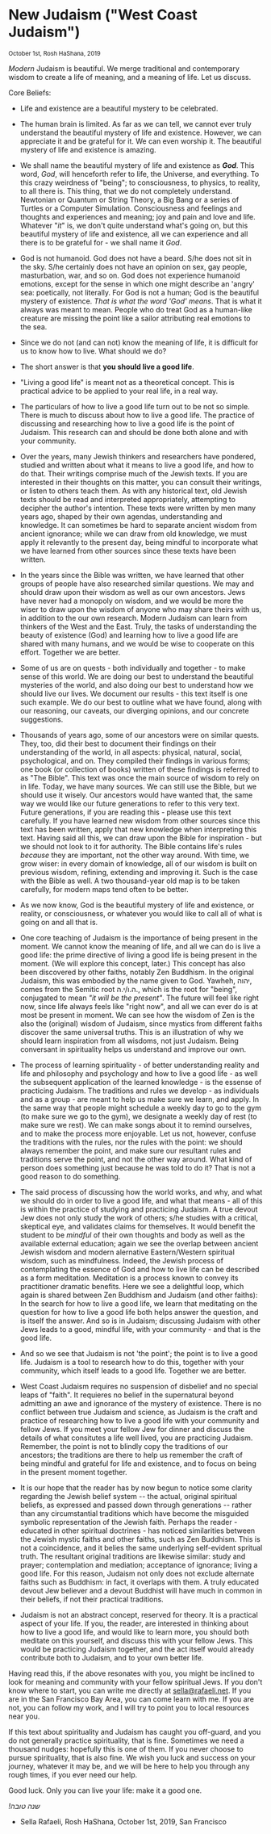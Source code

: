 # New Judaism ("West Coast Judaism")

<small> October 1st, Rosh HaShana, 2019 </small>

_Modern_ Judaism is beautiful. We merge traditional and contemporary wisdom to create a life of meaning, and a meaning of life. Let us discuss. 

Core Beliefs:

* Life and existence are a beautiful mystery to be celebrated. 

* The human brain is limited. As far as we can tell, we cannot ever truly understand the beautiful mystery of life and existence. However, we can appreciate it and be grateful for it. We can even worship it. The beautiful mystery of life and existence is amazing. 

* We shall name the beautiful mystery of life and existence as ***God***. This word, _God_, will henceforth refer to life, the Universe, and everything. To this crazy weirdness of "being"; to consciousness, to physics, to reality, to all there is. This thing, that we do not completely understand. Newtonian or Quantum or String Theory, a Big Bang or a series of Turtles or a Computer Simulation. Consciousness and feelings and thoughts and experiences and meaning; joy and pain and love and life. Whatever "_it_" is, we don't quite understand what's going on, but this beautiful mystery of life and existence, all we can experience and all there is to be grateful for - we shall name it *God*. 

* God is not humanoid. God does not have a beard. S/he does not sit in the sky. S/he certainly does not have an opinion on sex, gay people, masturbation, war, and so on. God does not experience humanoid emotions, except for the sense in which one might describe an 'angry' sea: poetically, not literally. For God is not a human; God is the beautiful mystery of existence. _That is what the word 'God' means_. That is what it always was meant to mean. People who do treat God as a human-like creature are missing the point like a sailor attributing real emotions to the sea.

* Since we do not (and can not) know the meaning of life, it is difficult for us to know how to live. What should we do? 

* The short answer is that **you should live a good life**. 

* "Living a good life" is meant not as a theoretical concept. This is practical advice to be applied to your real life, in a real way. 
	
* The particulars of how to live a good life turn out to be not so simple. There is much to discuss about how to live a good life. The practice of discussing and researching how to live a good life is the point of Judaism. This research can and should be done both alone and with your community.

* Over the years, many Jewish thinkers and researchers have pondered, studied and written about what it means to live a good life, and how to do that. Their writings comprise much of the Jewish texts. If you are interested in their thoughts on this matter, you can consult their writings, or listen to others teach them. As with any historical text, old Jewish texts should be read and interpreted appropriately, attempting to decipher the author's intention. These texts were written by men many years ago, shaped by their own agendas, understanding and knowledge. It can sometimes be hard to separate ancient wisdom from ancient ignorance; while we can draw from old knowledge, we must apply it relevantly to the present day, being mindful to incorporate what we have learned from other sources since these texts have been written. 

* In the years since the Bible was written, we have learned that other groups of people have also researched similar questions. We may and should draw upon their wisdom as well as our own ancestors. Jews have never had a monopoly on wisdom, and we would be more the wiser to draw upon the wisdom of anyone who may share theirs with us, in addition to the our own research. Modern Judaism can learn from thinkers of the West and the East. Truly, the tasks of understanding the beauty of existence (God) and learning how to live a good life are shared with many humans, and we would be wise to cooperate on this effort. Together we are better. 

* Some of us are on quests - both individually and together - to make sense of this world. We are doing our best to understand the beautiful mysteries of the world, and also doing our best to understand how we should live our lives. We document our results - this text itself is one such example. We do our best to outline what we have found, along with our reasoning, our caveats, our diverging opinions, and our concrete suggestions.

* Thousands of years ago, some of our ancestors were on similar quests. They, too, did their best to document their findings on their understanding of the world, in all aspects: physical, natural, social, psychological, and on. They compiled their findings in various forms; one book (or collection of books) written of these findings is referred to as "The Bible". This text was once the main source of wisdom to rely on in life. Today, we have many sources. We can still use the Bible, but we should use it wisely. Our ancestors would have wanted that, the same way we would like our future generations to refer to this very text. Future generations, if you are reading this - please use this text carefully. If you have learned new wisdom from other sources since this text has been written, apply that new knowledge when interpreting this text. Having said all this, we can draw upon the Bible for inspiration - but we should not look to it for authority. The Bible contains life's rules _because_ they are important, not the other way around. With time, we grow wiser: in every domain of knowledge, all of our wisdom is built on previous wisdom, refining, extending and improving it. Such is the case with the Bible as well. A two thousand-year old map is to be taken carefully, for modern maps tend often to be better. 

* As we now know, God is the beautiful mystery of life and existence, or reality, or consciousness, or whatever you would like to call all of what is going on and all that is. 

* One core teaching of Judaism is the importance of being present in the moment. We cannot know the meaning of life, and all we can do is live a good life: the prime directive of living a good life is being present in the moment. (We will explore this concept, later.) This concept has also been discovered by other faiths, notably Zen Buddhism. In the original Judaism, this was embodied by the name given to God. Yawheh, יהוה, comes from the Semitic root ה.ו/י.ה., which is the root for "being", conjugated to mean *"it will be the present"*. The future will feel like right now, since life always feels like "right now", and all we can ever do is at most be present in moment. We can see how the wisdom of Zen is the also the (original) wisdom of Judaism, since mystics from different faiths discover the same universal truths. This is an illustration of why we should learn inspiration from all wisdoms, not just Judaism. Being conversant in spirituality helps us understand and improve our own. 

* The process of learning spirituality - of better understanding reality and life and philosophy and psychology and how to live a good life - as well the subsequent application of the learned knowledge - is the essense of practicing Judaism. The traditions and rules we develop - as individuals and as a group - are meant to help us make sure we learn, and apply. In the same way that people might schedule a weekly day to go to the gym (to make sure we go to the gym), we designate a weekly day of rest (to make sure we rest). We can make songs about it to remind ourselves, and to make the process more enjoyable. Let us not, however, confuse the traditions with the rules, nor the rules with the point: we should always remember the point, and make sure our resultant rules and traditions serve the point, and not the other way around. What kind of person does something just because he was told to do it? That is not a good reason to do something. 

* The said process of discussing how the world works, and why, and what we should do in order to live a good life, and what that means - all of this is within the practice of studying and practicing Judaism. A true devout Jew does not only study the work of others; s/he studies with a critical, skeptical eye, and validates claims for themselves. It would benefit the student to be _mindful_ of their own thoughts and body as well as the available external education; again we see the overlap between ancient Jewish wisdom and modern alernative Eastern/Western spiritual wisdom, such as mindfulness. Indeed, the Jewish process of contemplating the essence of God and how to live life can be described as a form meditation. Meditation is a process known to convey its practitioner dramatic benefits. Here we see a delightful loop, which again is shared between Zen Buddhism and Judaism (and other faiths): In the search for how to live a good life, we learn that meditating on the question for how to live a good life both helps answer the question, and is itself the answer. And so is in Judaism; discussing Judaism with other Jews leads to a good, mindful life, with your community - and that is the good life. 

* And so we see that Judaism is not 'the point'; the point is to live a good life. Judaism is a tool to research how to do this, together with your community, which itself leads to a good life. Together we are better. 

* West Coast Judaism requires no suspension of disbelief and no special leaps of "faith". It requieres no belief in the supernatural beyond admitting an awe and ignorance of the mystery of existence. There is no conflict between true Judaism and science, as Judaism is the craft and practice of researching how to live a good life with your community and fellow Jews. If you meet your fellow Jew for dinner and discuss the details of what consitutes a life well lived, you are practicing Judaism. Remember, the point is not to blindly copy the traditions of our ancestors; the traditions are there to help us remember the craft of being mindful and grateful for life and existence, and to focus on being in the present moment together. 

* It is our hope that the reader has by now begun to notice some clarity regarding the Jewish belief system -- the actual, original spiritual beliefs, as expressed and passed down through generations -- rather than any circumstantial traditions which have become the misguided symbolic representation of the Jewish faith. Perhaps the reader - educated in other spiritual doctrines - has noticed similarities between the Jewish mystic faiths and other faiths, such as Zen Buddhism. This is not a coincidence, and it belies the same underlying self-evident spritual truth. The resultant original traditions are likewise similar: study and prayer; contemplation and mediation; acceptance of ignorance; living a good life. For this reason, Judaism not only does not exclude alternate faiths such as Buddhism: in fact, it overlaps with them. A truly educated devout Jew believer and a devout Buddhist will have much in common in their beliefs, if not their practical traditions. 

* Judaism is not an abstract concept, reserved for theory. It is a practical aspect of your life. If you, the reader, are interested in thinking about how to live a good life, and would like to learn more, you should both meditate on this yourself, and discuss this with your fellow Jews. This would be practicing Judaism together, and the act itself would already contribute both to Judaism, and to your own better life. 

Having read this, if the above resonates with you, you might be inclined to look for meaning and community with your fellow spiritual Jews. If you don't know where to start, you can write me directly at <a href="mailto:sella@rafaeli.net" target="_top">sella@rafaeli.net</a>. If you are in the San Francisco Bay Area, you can come learn with me. If you are not, you can follow my work, and I will try to point you to local resources near you. 

If this text about spirituality and Judaism has caught you off-guard, and you do not generally practice spirituality, that is fine. Sometimes we need a thousand nudges: hopefully this is one of them. If you never choose to pursue spirituality, that is also fine. We wish you luck and success on your journey, whatever it may be, and we will be here to help you through any rough times, if you ever need our help. 

Good luck. Only you can live your life: make it a good one. 

_!שנה טובה_

- Sella Rafaeli, Rosh HaShana, October 1st, 2019, San Francisco
